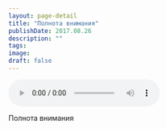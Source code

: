 ```yaml
---
layout: page-detail
title: "Полнота внимания"
publishDate: 2017.08.26
description: ""
tags:
image:
draft: false
---
```


<audio title="2017.08.26 - Полнота внимания.mp3" src="/upload/iblock/031/0312cc0331c2dd221cc4080b9f2f54d6.mp3" controls=""></audio>

 Полнота внимания 

  
